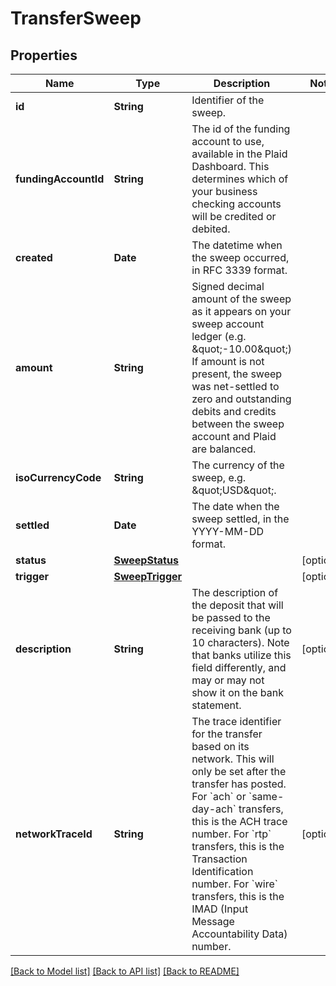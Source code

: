 # TransferSweep

## Properties
Name | Type | Description | Notes
------------ | ------------- | ------------- | -------------
**id** | **String** | Identifier of the sweep. | 
**fundingAccountId** | **String** | The id of the funding account to use, available in the Plaid Dashboard. This determines which of your business checking accounts will be credited or debited. | 
**created** | **Date** | The datetime when the sweep occurred, in RFC 3339 format. | 
**amount** | **String** | Signed decimal amount of the sweep as it appears on your sweep account ledger (e.g. \&quot;-10.00\&quot;)  If amount is not present, the sweep was net-settled to zero and outstanding debits and credits between the sweep account and Plaid are balanced. | 
**isoCurrencyCode** | **String** | The currency of the sweep, e.g. \&quot;USD\&quot;. | 
**settled** | **Date** | The date when the sweep settled, in the YYYY-MM-DD format. | 
**status** | [**SweepStatus**](SweepStatus.md) |  | [optional] 
**trigger** | [**SweepTrigger**](SweepTrigger.md) |  | [optional] 
**description** | **String** | The description of the deposit that will be passed to the receiving bank (up to 10 characters). Note that banks utilize this field differently, and may or may not show it on the bank statement. | [optional] 
**networkTraceId** | **String** | The trace identifier for the transfer based on its network. This will only be set after the transfer has posted.  For &#x60;ach&#x60; or &#x60;same-day-ach&#x60; transfers, this is the ACH trace number. For &#x60;rtp&#x60; transfers, this is the Transaction Identification number. For &#x60;wire&#x60; transfers, this is the IMAD (Input Message Accountability Data) number. | [optional] 

[[Back to Model list]](../README.md#documentation-for-models) [[Back to API list]](../README.md#documentation-for-api-endpoints) [[Back to README]](../README.md)


